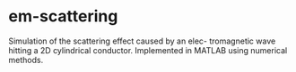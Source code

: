 # em-scattering
Simulation of the scattering effect caused by an elec- tromagnetic wave hitting a 2D cylindrical conductor. 
Implemented in MATLAB using numerical methods.
